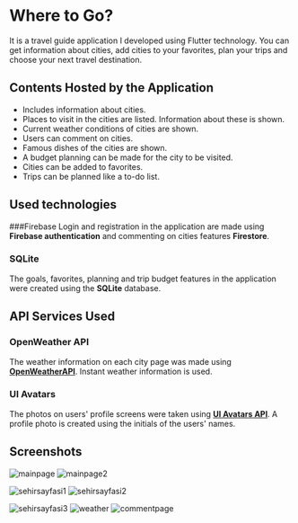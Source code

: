 # Where to Go?

It is a travel guide application I developed using Flutter technology. You can get information about cities, add cities to your favorites, plan your trips and choose your next travel destination.

## Contents Hosted by the Application

- Includes information about cities.
- Places to visit in the cities are listed. Information about these is shown.
- Current weather conditions of cities are shown.
- Users can comment on cities.
- Famous dishes of the cities are shown.
- A budget planning can be made for the city to be visited.
- Cities can be added to favorites.
- Trips can be planned like a to-do list.

## Used technologies

###Firebase
Login and registration in the application are made using **Firebase authentication** and commenting on cities features **Firestore**.

### SQLite
The goals, favorites, planning and trip budget features in the application were created using the **SQLite** database.

## API Services Used

### OpenWeather API
The weather information on each city page was made using [**OpenWeatherAPI**](https://openweathermap.org/api). Instant weather information is used.

### UI Avatars
The photos on users' profile screens were taken using [**UI Avatars API**](https://ui-avatars.com/). A profile photo is created using the initials of the users' names.

## Screenshots
![mainpage](https://drive.google.com/file/d/1rjDim0diafUhMuHdpgeXy3sNT990_R2x/view?usp=share_link)
![mainpage2](https://drive.google.com/file/d/1zN37vuRkBCU_Uxjo31SwEfQch53FC6pN/view?usp=share_link)

![sehirsayfasi1](https://drive.google.com/drive/u/0/folders/1wF3CLcH5nmJF-_cbiqg2jfXuE3ynzDgA)
![sehirsayfasi2](https://drive.google.com/drive/u/0/folders/1wF3CLcH5nmJF-_cbiqg2jfXuE3ynzDgA)

![sehirsayfasi3](https://drive.google.com/file/d/1C4zzwpoF_NlSyX15QiQQttGtR2GFwKqe/view?usp=share_link)
![weather](https://drive.google.com/file/d/1idI6aSsIwGzlEZAuE02ZB-7sYzJ5OPO-/view?usp=share_link)
![commentpage](https://drive.google.com/file/d/10Gp8vQ8C6ed0E3hVvisc3_-291pAJ6pL/view?usp=share_link)
